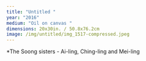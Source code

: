 ```yaml
---
title: "Untitled "
year: "2016"
medium: "Oil on canvas "
dimensions: 20x30in. / 50.8x76.2cm
image: /img/untitled/img_1517-compressed.jpeg
---
```

*The Soong sisters - Ai-ling, Ching-ling and Mei-ling
